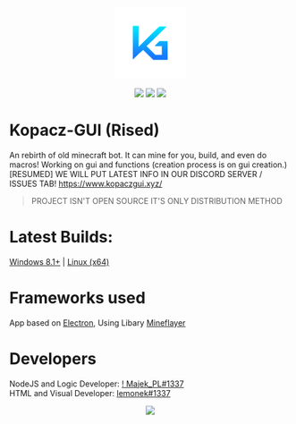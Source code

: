 <p align="center">
  <img width="128" alt="kopacz-gui-128" src="logo-128.png">
</p>

<p align="center">
  <img width="auto" src="https://i.ibb.co/DVDvXqL/usesjs.png">
  <img width="auto" src="https://i.ibb.co/T1fW93m/powered-with-electron.png">
  <img width="auto" src="https://i.ibb.co/C7jNGTF/made-in-poland.png">
</p>

# Kopacz-GUI (Rised)
An rebirth of old minecraft bot. It can mine for you, build, and even do macros! Working on gui and functions (creation process is on gui creation.)
[RESUMED] WE WILL PUT LATEST INFO IN OUR DISCORD SERVER / ISSUES TAB! https://www.kopaczgui.xyz/
> PROJECT ISN'T OPEN SOURCE IT'S ONLY DISTRIBUTION METHOD
# Latest Builds:
[Windows 8.1+](https://github.com/lemoneqk/kopacz-rised/releases/latest/) | [Linux (x64)](https://github.com/lemonekq/kopacz-rised/releases/latest/)
# Frameworks used
App based on [Electron](https://github.com/electron/electron), Using Libary [Mineflayer](https://github.com/PrismarineJS/mineflayer)  
# Developers
NodeJS and Logic Developer: [! Majek_PL#1337](https://github.com/MajekPL0770)  
HTML and Visual Developer: [lemonek#1337](https://github.com/lemonekq)  

<p align="center">
  <img src="https://i.ibb.co/1J4qKgF/electron-Xqju-Z6t-X72.png">
</p>
